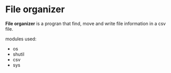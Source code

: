 File organizer
====================================

**File organizer** is a progran that find, move and
write file information in a csv file.

modules used:

  * os
  * shutil
  * csv
  * sys


